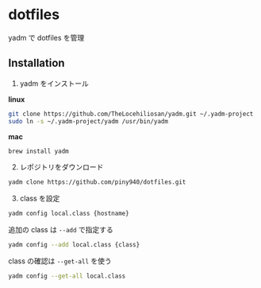 # dotfiles

yadm で dotfiles を管理

## Installation

1. yadm をインストール

**linux**

```bash
git clone https://github.com/TheLocehiliosan/yadm.git ~/.yadm-project
sudo ln -s ~/.yadm-project/yadm /usr/bin/yadm
```

**mac**

```bash
brew install yadm
```

2. レポジトリをダウンロード

```bash
yadm clone https://github.com/piny940/dotfiles.git
```

3. class を設定

```bash
yadm config local.class {hostname}
```

追加の class は `--add` で指定する

```bash
yadm config --add local.class {class}
```

class の確認は `--get-all` を使う

```bash
yadm config --get-all local.class
```
